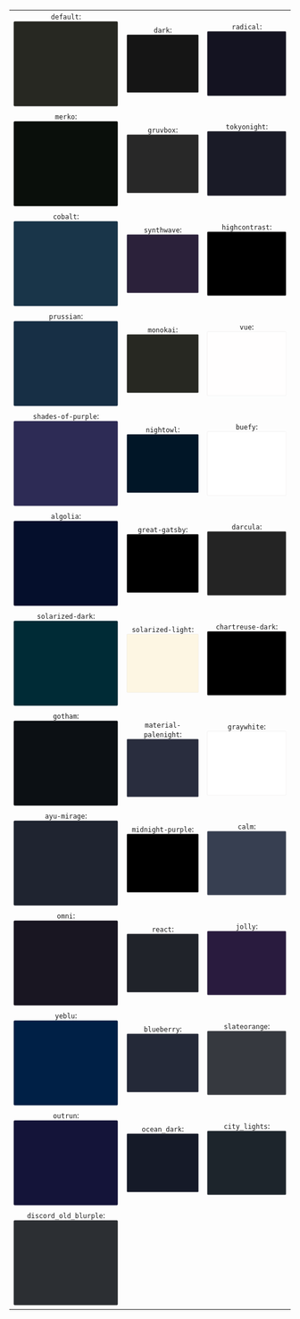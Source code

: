 |||| 
 |:--:|:--:|:--:| 
| `default`: <br/> ![default](./examples/themes/default.svg) | `dark`: <br/> ![dark](./examples/themes/dark.svg) | `radical`: <br/> ![radical](./examples/themes/radical.svg) | 
| `merko`: <br/> ![merko](./examples/themes/merko.svg) | `gruvbox`: <br/> ![gruvbox](./examples/themes/gruvbox.svg) | `tokyonight`: <br/> ![tokyonight](./examples/themes/tokyonight.svg) | `onedark`: <br/> ![onedark](./examples/themes/onedark.svg) | 
| `cobalt`: <br/> ![cobalt](./examples/themes/cobalt.svg) | `synthwave`: <br/> ![synthwave](./examples/themes/synthwave.svg) | `highcontrast`: <br/> ![highcontrast](./examples/themes/highcontrast.svg) | `dracula`: <br/> ![dracula](./examples/themes/dracula.svg) | 
| `prussian`: <br/> ![prussian](./examples/themes/prussian.svg) | `monokai`: <br/> ![monokai](./examples/themes/monokai.svg) | `vue`: <br/> ![vue](./examples/themes/vue.svg) | `vue-dark`: <br/> ![vue-dark](./examples/themes/vue-dark.svg) | 
| `shades-of-purple`: <br/> ![shades-of-purple](./examples/themes/shades-of-purple.svg) | `nightowl`: <br/> ![nightowl](./examples/themes/nightowl.svg) | `buefy`: <br/> ![buefy](./examples/themes/buefy.svg) | `blue-green`: <br/> ![blue-green](./examples/themes/blue-green.svg) | 
| `algolia`: <br/> ![algolia](./examples/themes/algolia.svg) | `great-gatsby`: <br/> ![great-gatsby](./examples/themes/great-gatsby.svg) | `darcula`: <br/> ![darcula](./examples/themes/darcula.svg) | `bear`: <br/> ![bear](./examples/themes/bear.svg) | 
| `solarized-dark`: <br/> ![solarized-dark](./examples/themes/solarized-dark.svg) | `solarized-light`: <br/> ![solarized-light](./examples/themes/solarized-light.svg) | `chartreuse-dark`: <br/> ![chartreuse-dark](./examples/themes/chartreuse-dark.svg) | `nord`: <br/> ![nord](./examples/themes/nord.svg) | 
| `gotham`: <br/> ![gotham](./examples/themes/gotham.svg) | `material-palenight`: <br/> ![material-palenight](./examples/themes/material-palenight.svg) | `graywhite`: <br/> ![graywhite](./examples/themes/graywhite.svg) | `vision-friendly-dark`: <br/> ![vision-friendly-dark](./examples/themes/vision-friendly-dark.svg) | 
| `ayu-mirage`: <br/> ![ayu-mirage](./examples/themes/ayu-mirage.svg) | `midnight-purple`: <br/> ![midnight-purple](./examples/themes/midnight-purple.svg) | `calm`: <br/> ![calm](./examples/themes/calm.svg) | `flag-india`: <br/> ![flag-india](./examples/themes/flag-india.svg) | 
| `omni`: <br/> ![omni](./examples/themes/omni.svg) | `react`: <br/> ![react](./examples/themes/react.svg) | `jolly`: <br/> ![jolly](./examples/themes/jolly.svg) | `maroongold`: <br/> ![maroongold](./examples/themes/maroongold.svg) | 
| `yeblu`: <br/> ![yeblu](./examples/themes/yeblu.svg) | `blueberry`: <br/> ![blueberry](./examples/themes/blueberry.svg) | `slateorange`: <br/> ![slateorange](./examples/themes/slateorange.svg) | `kacho_ga`: <br/> ![kacho_ga](./examples/themes/kacho_ga.svg) | 
| `outrun`: <br/> ![outrun](./examples/themes/outrun.svg) | `ocean_dark`: <br/> ![ocean_dark](./examples/themes/ocean_dark.svg) | `city_lights`: <br/> ![city_lights](./examples/themes/city_lights.svg) | `github_dark`: <br/> ![github_dark](./examples/themes/github_dark.svg) | 
| `discord_old_blurple`: <br/> ![discord_old_blurple](./examples/themes/discord_old_blurple.svg) 
